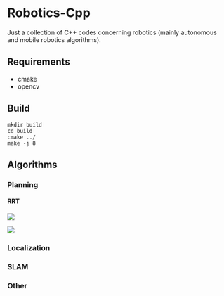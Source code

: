 # Robotics-Cpp
Just a collection of C++ codes concerning robotics (mainly autonomous and mobile robotics algorithms).

## Requirements

- cmake
- opencv

## Build

```
mkdir build
cd build
cmake ../
make -j 8
```

## Algorithms
### Planning
#### RRT

![](media/rrt_path.gif)

![](media/rrt_no_path.gif)

### Localization
### SLAM
### Other
